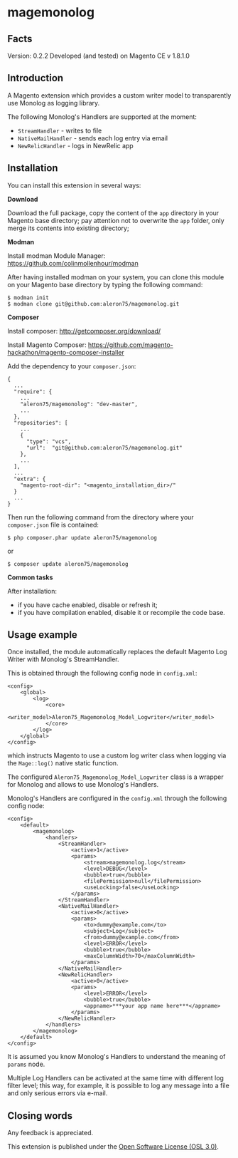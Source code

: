 magemonolog
===========

Facts
-----
Version: 0.2.2
Developed (and tested) on Magento CE v 1.8.1.0

Introduction
------------

A Magento extension which provides a custom writer model to transparently use 
Monolog as logging library.

The following Monolog's Handlers are supported at the moment:

* `StreamHandler` - writes to file
* `NativeMailHandler` - sends each log entry via email
* `NewRelicHandler` - logs in NewRelic app

Installation
------------

You can install this extension in several ways:

**Download**

Download the full package, copy the content of the `app` directory
in your Magento base directory; pay attention not to overwrite
the `app` folder, only merge its contents into existing directory;

**Modman**

Install modman Module Manager: https://github.com/colinmollenhour/modman

After having installed modman on your system, you can clone this module on your
Magento base directory by typing the following command:

    $ modman init
    $ modman clone git@github.com:aleron75/magemonolog.git

**Composer**

Install composer: http://getcomposer.org/download/

Install Magento Composer: https://github.com/magento-hackathon/magento-composer-installer

Add the dependency to your `composer.json`:

    {
      ...
      "require": {
        ...
        "aleron75/magemonolog": "dev-master",
        ...
      },
      "repositories": [
        ...
        {
          "type": "vcs",
          "url":  "git@github.com:aleron75/magemonolog.git"
        },
        ...
      ],
      ...
      "extra": {
        "magento-root-dir": "<magento_installation_dir>/"
      }
      ...
    }

Then run the following command from the directory where your `composer.json`
file is contained:

    $ php composer.phar update aleron75/magemonolog

or

    $ composer update aleron75/magemonolog

**Common tasks**

After installation:

* if you have cache enabled, disable or refresh it;
* if you have compilation enabled, disable it or recompile the code base.

Usage example
-------------
Once installed, the module automatically replaces the default Magento Log Writer
with Monolog's StreamHandler.

This is obtained through the following config node in `config.xml`:

    <config>
        <global>
            <log>
                <core>
                    <writer_model>Aleron75_Magemonolog_Model_Logwriter</writer_model>
                </core>
            </log>
        </global>
    </config>

which instructs Magento to use a custom log writer class when logging via the
`Mage::log()` native static function.

The configured `Aleron75_Magemonolog_Model_Logwriter` class is a wrapper for
Monolog and allows to use Monolog's Handlers.

Monolog's Handlers are configured in the `config.xml` through the following
config node:

    <config>
        <default>
            <magemonolog>
                <handlers>
                    <StreamHandler>
                        <active>1</active>
                        <params>
                            <stream>magemonolog.log</stream>
                            <level>DEBUG</level>
                            <bubble>true</bubble>
                            <filePermission>null</filePermission>
                            <useLocking>false</useLocking>
                        </params>
                    </StreamHandler>
                    <NativeMailHandler>
                        <active>0</active>
                        <params>
                            <to>dummy@example.com</to>
                            <subject>Log</subject>
                            <from>dummy@example.com</from>
                            <level>ERROR</level>
                            <bubble>true</bubble>
                            <maxColumnWidth>70</maxColumnWidth>
                        </params>
                    </NativeMailHandler>
                    <NewRelicHandler>
                        <active>0</active>
                        <params>
                            <level>ERROR</level>
                            <bubble>true</bubble>
                            <appname>***your app name here***</appname>
                        </params>
                    </NewRelicHandler>
                </handlers>
            </magemonolog>
        </default>
    </config>

It is assumed you know Monolog's Handlers to understand the meaning of `params`
node.

Multiple Log Handlers can be activated at the same time with different log
filter level; this way, for example, it is possible to log any message into a
file and only serious errors via e-mail.

Closing words
-------------
Any feedback is appreciated.

This extension is published under the [Open Software License (OSL 3.0)](http://opensource.org/licenses/OSL-3.0).

